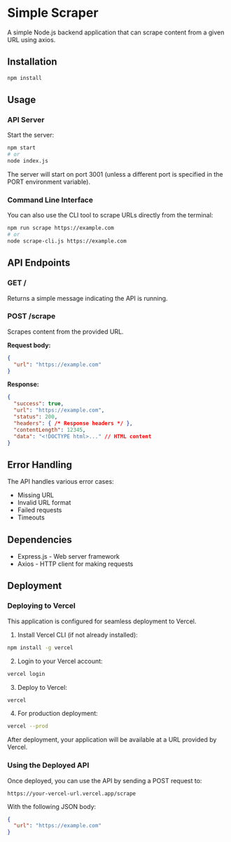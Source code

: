 # Simple Scraper

A simple Node.js backend application that can scrape content from a given URL using axios.

## Installation

```bash
npm install
```

## Usage

### API Server

Start the server:

```bash
npm start
# or
node index.js
```

The server will start on port 3001 (unless a different port is specified in the PORT environment variable).

### Command Line Interface

You can also use the CLI tool to scrape URLs directly from the terminal:

```bash
npm run scrape https://example.com
# or
node scrape-cli.js https://example.com
```

## API Endpoints

### GET /

Returns a simple message indicating the API is running.

### POST /scrape

Scrapes content from the provided URL.

**Request body:**

```json
{
  "url": "https://example.com"
}
```

**Response:**

```json
{
  "success": true,
  "url": "https://example.com",
  "status": 200,
  "headers": { /* Response headers */ },
  "contentLength": 12345,
  "data": "<!DOCTYPE html>..." // HTML content
}
```

## Error Handling

The API handles various error cases:
- Missing URL
- Invalid URL format
- Failed requests
- Timeouts

## Dependencies

- Express.js - Web server framework
- Axios - HTTP client for making requests

## Deployment

### Deploying to Vercel

This application is configured for seamless deployment to Vercel.

1. Install Vercel CLI (if not already installed):
```bash
npm install -g vercel
```

2. Login to your Vercel account:
```bash
vercel login
```

3. Deploy to Vercel:
```bash
vercel
```

4. For production deployment:
```bash
vercel --prod
```

After deployment, your application will be available at a URL provided by Vercel.

### Using the Deployed API

Once deployed, you can use the API by sending a POST request to:
```
https://your-vercel-url.vercel.app/scrape
```

With the following JSON body:
```json
{
  "url": "https://example.com"
}
```
